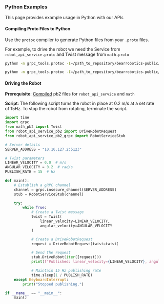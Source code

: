 ### Python Examples
This page provides example usage in Python with our APIs

#### Compiling Proto Files to Python
Use the `protoc` compiler to generate Python files from your `.proto` files.

For example, to drive the robot we need the Service from `robot_api_service.proto` and Twist message from `math.proto`
```bash
python -m grpc_tools.protoc -I=/path_to_repository/bearrobotics-public/base/ --python_out=. --grpc_python_out=. bearrobotics/api/v0/robot/robot_api_service.proto

python -m grpc_tools.protoc -I=/path_to_repository/bearrobotics-public/base/ --python_out=. bearrobotics/api/v0/common/math.proto 
```

#### Driving the Robot

**Prerequisite**: [Compiled](#compiling-proto-files-to-python) pb2 files for `robot_api_service` and `math`

**Script**: The following script turns the robot in place at 0.2 m/s at a set rate of 15Hz. To stop the robot from rotating, terminate the script.
```python
import time
import grpc
from math_pb2 import Twist
from robot_api_service_pb2 import DriveRobotRequest
from robot_api_service_pb2_grpc import RobotServiceStub

# Server details
SERVER_ADDRESS = "10.10.127.2:5123"

# Twist parameters
LINEAR_VELOCITY = 0.0  # m/s
ANGULAR_VELOCITY = 0.2  # rad/s
PUBLISH_RATE = 15  # Hz

def main():
    # Establish a gRPC channel
    channel = grpc.insecure_channel(SERVER_ADDRESS)
    stub = RobotServiceStub(channel)

    try:
        while True:
            # Create a Twist message
            twist = Twist(
                linear_velocity=LINEAR_VELOCITY,
                angular_velocity=ANGULAR_VELOCITY
            )

            # Create a DriveRobotRequest
            request = DriveRobotRequest(twist=twist)

            # Send the request 
            stub.DriveRobot(iter([request]))
            print(f"Published: linear_velocity={LINEAR_VELOCITY}, angular_velocity={ANGULAR_VELOCITY}")

            # Maintain 15 Hz publishing rate
            time.sleep(1 / PUBLISH_RATE)
    except KeyboardInterrupt:
        print("Stopped publishing.")

if __name__ == "__main__":
    main()
```

